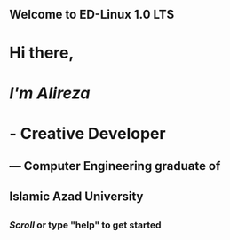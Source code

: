 ## Welcome to ED-Linux 1.0 LTS

# Hi there,
# *I'm Alireza*
#   - Creative Developer
##  — Computer Engineering graduate of
##      Islamic Azad University
##
### *Scroll* or type "help" to get started
